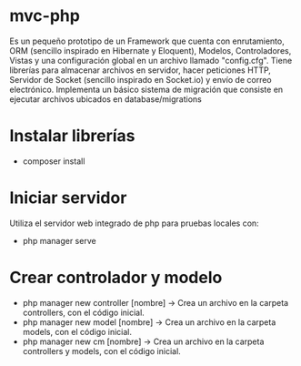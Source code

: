 # mvc-php
Es un pequeño prototipo de un Framework que cuenta con enrutamiento, ORM (sencillo inspirado en Hibernate y Eloquent), Modelos, Controladores, Vistas y una configuración global en un archivo llamado "config.cfg".
Tiene librerías para almacenar archivos en servidor, hacer peticiones HTTP, Servidor de Socket (sencillo inspirado en Socket.io) y envío de correo electrónico.
Implementa un básico sistema de migración que consiste en ejecutar archivos ubicados en database/migrations

# Instalar librerías
- composer install

# Iniciar servidor
Utiliza el servidor web integrado de php para pruebas locales con:
- php manager serve

# Crear controlador y modelo
- php manager new controller [nombre] -> Crea un archivo en la carpeta controllers, con el código inicial.
- php manager new model [nombre] -> Crea un archivo en la carpeta models, con el código inicial.
- php manager new cm [nombre] -> Crea un archivo en la carpeta controllers y models, con el código inicial.

